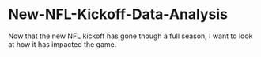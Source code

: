 # New-NFL-Kickoff-Data-Analysis
Now that the new NFL kickoff has gone though a full season, I want to look at how it has impacted the game.
